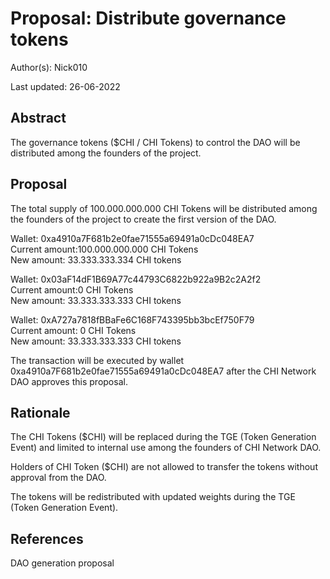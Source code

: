 
# Proposal: Distribute governance tokens

Author(s): Nick010

Last updated: 26-06-2022

## Abstract

The governance tokens ($CHI / CHI Tokens) to control the DAO will be distributed among the founders of the project.

## Proposal

The total supply of 100.000.000.000 CHI Tokens will be distributed among the founders of the project to create the first version of the DAO.

Wallet: 0xa4910a7F681b2e0fae71555a69491a0cDc048EA7  
Current amount:100.000.000.000 CHI Tokens  
New amount: 33.333.333.334 CHI tokens

Wallet: 0x03aF14dF1B69A77c44793C6822b922a9B2c2A2f2  
Current amount:0 CHI Tokens  
New amount: 33.333.333.333 CHI tokens

Wallet: 0xA727a7818fBBaFe6C168F743395bb3bcEf750F79  
Current amount: 0 CHI Tokens  
New amount: 33.333.333.333 CHI tokens

The transaction will be executed by wallet 0xa4910a7F681b2e0fae71555a69491a0cDc048EA7 after the CHI Network DAO approves this proposal.

## Rationale

The CHI Tokens ($CHI) will be replaced during the TGE (Token Generation Event) and limited to internal use among the founders of CHI Network DAO.  
  
Holders of CHI Token ($CHI) are not allowed to transfer the tokens without approval from the DAO.

The tokens will be redistributed with updated weights during the TGE (Token Generation Event).

## References

DAO generation proposal
